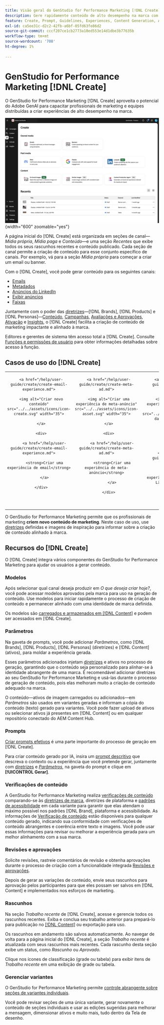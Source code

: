 ```yaml
---
title: Visão geral do GenStudio for Performance Marketing [!DNL Create]
description: Gere rapidamente conteúdo de alto desempenho na marca com IA gerativa no Adobe GenStudio for Performance Marketing [!DNL Create].
feature: Create, Prompt, Guidelines, Experiences, Content Generation, Approval
exl-id: ca5ee31c-d2c2-42fb-a6bf-05fd63fe86d2
source-git-commit: cccf207ce1cb2773a18ed553e14d1dbe3b77635b
workflow-type: tm+mt
source-wordcount: '708'
ht-degree: 1%

---
```


# GenStudio for Performance Marketing [!DNL Create]

O GenStudio for Performance Marketing [!DNL Create] aproveita o potencial do Adobe GenAI para capacitar profissionais de marketing e equipes distribuídas a criar experiências de alto desempenho na marca.

![Criar página inicial](/help/assets/create-home.png){width="600" zoomable="yes"}

A página inicial do [!DNL Create] está organizada em seções de canal—_Mídia própria_, _Mídia paga_ e _Conteúdo_—e uma seção _Recentes_ que exibe todos os seus rascunhos recentes e conteúdo publicado. Cada seção de canal permite a criação de conteúdo para esse conjunto específico de canais. Por exemplo, vá para a seção _Mídia própria_ para começar a criar um email ou banner.

Com o [!DNL Create], você pode gerar conteúdo para os seguintes canais:

* [Emails](email-experiences.md)
* [Metadados](meta-experiences.md)
* [Anúncios do LinkedIn](linkedin-experiences.md)
* [Exibir anúncios](display-ad-experiences.md)
* [Faixas](banner-experiences.md)

Juntamente com o poder das [diretrizes](/help/user-guide/guidelines/overview.md)—[!DNL Brands], [!DNL Products] e [!DNL Personas]—[Conteúdo](/help/user-guide/content/overview.md), [Campanhas](/help/user-guide/campaigns/overview.md), [Avaliações e Aprovações](/help/user-guide/approvals/overview.md), [Ativação](/help/user-guide/activation/overview.md) e [Insights](/help/user-guide/insights/overview.md), o [!DNL Create] facilita a criação de conteúdo de marketing impactante e alinhado à marca.

Editores e gerentes de sistema têm acesso total a [!DNL Create]. Consulte [Funções e permissões de usuário](/help/user-guide/user-roles.md) para obter informações detalhadas sobre acesso à função.

## Casos de uso do [!DNL Create]

<table style="table-layout:fixed">

<tr style="border: 0;">

   <td align="center" valign="top" width="100">

      <a href="/help/user-guide/create/create-email-experience.md">

      <img alt="Criar novo conteúdo" src="../../assets/icons/icon-create.svg" width="35">

      </a>

      <div>

         <a href="/help/user-guide/create/create-email-experience.md">

         <strong>Criar uma experiência de email</strong>

         </a>

      </div>

   </td>

   <td align="center" valign="top" width="100">

      <a href="/help/user-guide/create/create-meta-ad.md">

      <img alt="Criar uma experiência de meta-anúncio" src="../../assets/icons/icon-asset.svg" width="35">

      </a>

      <div>

         <a href="/help/user-guide/create/create-meta-ad.md">

         <strong>Criar uma experiência de meta-anúncio</strong>

         </a>

      </div>

   </td>

   <td align="center" valign="top" width="100">

      <a href="/help/user-guide/create/create-linkedin.md">

      <img alt="Criar uma experiência de anúncio do LinkedIn" src="../../assets/icons/icon-dataAnalytics.svg" width="35">

      </a>

      <div>

         <a href="/help/user-guide/create/create-linkedin.md">

         <strong>Criar uma experiência de anúncio do LinkedIn</strong>

         </a>

      </div>

   </td>

   <td align="center" valign="top" width="100">

      <a href="/help/user-guide/create/create-display-ad.md">

      <img alt="Criar uma experiência de anúncio de exibição" src="../../assets/icons/icon-addTemplate.svg" width="35">

      </a>

      <div>

         <a href="/help/user-guide/create/create-display-ad.md">

         <strong>Criar uma experiência de anúncio de exibição</strong>

         </a>

      </div>

   </td>

   <td align="center" valign="top" width="100">

      <a href="/help/user-guide/create/create-banner-experience.md">

      <img alt="Criar uma experiência de banner" src="../../assets/icons/icon-search.png" width="35">

      </a>

      <div>

         <a href="/help/user-guide/create/create-banner-experience.md">

         <strong>Criar uma experiência de banner</strong>

         </a>

      </div>

   </td>

</tr>

</table>

O GenStudio for Performance Marketing permite que os profissionais de marketing **criem novo conteúdo de marketing**. Neste caso de uso, use [diretrizes](/help/user-guide/guidelines/overview.md) definidas e imagens de inspiração para informar sobre a criação de conteúdo alinhado à marca.

## Recursos do [!DNL Create]

O [!DNL Create] integra vários componentes do GenStudio for Performance Marketing para ajudar os usuários a gerar conteúdo.

### Modelos

Após selecionar qual canal deseja produzir em _O que deseja criar hoje?_, você pode acessar modelos aprovados pela marca para uso na geração de conteúdo. Use modelos para iniciar rapidamente o processo de criação de conteúdo e permanecer alinhado com uma identidade de marca definida.

Os modelos são [carregados e armazenados em [!DNL Content]](/help/user-guide/content/overview.md) e podem ser acessados em [!DNL Create].

### Parâmetros

Na gaveta de prompts, você pode adicionar _Parâmetros_, como [!DNL Brands], [!DNL Products], [!DNL Personas] (diretrizes) e [!DNL Content] (ativos), para moldar a experiência gerada.

Esses parâmetros adicionados injetam [diretrizes](/help/user-guide/guidelines/overview.md) e ativos no processo de geração, garantindo que o conteúdo seja personalizado para alinhar-se à identidade abrangente de uma marca. É recomendável adicionar diretrizes ao seu GenStudio for Performance Marketing e usá-las durante o processo de geração de conteúdo, pois elas melhoram muito a criação de conteúdo adequado na marca.

O conteúdo—ativos de imagem carregados ou adicionados—em _Parâmetros_ são usados em variantes geradas e informam a cópia do conteúdo (texto) gerado para variantes. Você pode fazer upload de ativos ou selecionar ativos já presentes em [!DNL Content] ou em qualquer repositório conectado do AEM Content Hub.

### Prompts

[Criar prompts efetivos](/help/user-guide/effective-prompts.md) é uma parte importante do processo de geração em [!DNL Create].

Para criar conteúdo gerado por IA, insira um [prompt descritivo](/help/user-guide/effective-prompts.md) que descreva o contexto ou a experiência que você pretende gerar, juntamente com [diretrizes](/help/user-guide/guidelines/overview.md) e [_Parâmetros_](#parameters), na gaveta do prompt e clique em **[!UICONTROL Gerar]**.

### Verificações de conteúdo

A GenStudio for Performance Marketing realiza [verificações de conteúdo](/help/user-guide/guidelines/brand-validation.md#content-check-panel) comparando-se às [diretrizes de marca](/help/user-guide/guidelines/brands.md), diretrizes de plataforma e [padrões de acessibilidade](/help/user-guide/guidelines/overview.md#compliance) em cada variante para garantir que elas atendam o máximo possível nos padrões [!DNL Brand], plataforma e acessibilidade. As informações de [Verificação de conteúdo](/help/user-guide/guidelines/brand-validation.md#content-check-summary) estão disponíveis para qualquer conteúdo gerado, indicando sua conformidade com verificações de conteúdo abrangentes e coerência entre texto e imagens. Você pode usar essas informações para revisar ou melhorar a experiência gerada para um melhor alinhamento com a sua marca.

### Revisões e aprovações

Solicite revisões, rastreie comentários de revisão e obtenha aprovações durante o processo de criação com a funcionalidade integrada [Revisões e aprovações](/help/user-guide/approvals/overview.md).

Depois de gerar as variações de conteúdo, envie seus rascunhos para aprovação pelos participantes para que eles possam ser salvos em [!DNL Content] e implementados nos esforços de marketing.

### Rascunhos

Na seção _Trabalho recente_ de [!DNL Create], acesse e gerencie todos os rascunhos recentes. Exiba e conclua seu trabalho anterior para prepará-lo para publicação no [[!DNL Content]](/help/user-guide/content/overview.md) ou exportação para uso.

Os rascunhos em andamento são salvos automaticamente. Ao navegar de volta para a página inicial do [!DNL Create], a seção _Trabalho recente_ é atualizada com seus rascunhos mais recentes. Cada rascunho desta seção exibe um status, como _Rascunho_ ou _Aprovado_.

Clique nos ícones de classificação (grade ou tabela) para exibir itens de _Trabalho recente_ em uma exibição de grade ou tabela.

### Gerenciar variantes

O GenStudio for Performance Marketing permite [controle abrangente sobre seções de variantes individuais](/help/user-guide/create/manage-variants.md).

Você pode revisar seções de uma única variante, gerar novamente o conteúdo de seções individuais e usar as edições sugeridas para melhorar a mensagem, dimensionar ativos e muito mais, tudo dentro da Tela de desenho.
